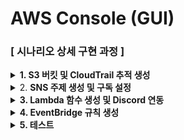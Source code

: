 # AWS Console (GUI)

### **\[ 시나리오 상세 구현 과정 ]**

<details>

<summary><strong>1. S3 버킷 및 CloudTrail 추적 생성</strong></summary>

**STEP 1) CloudTrail 검색**

<figure><img src="../.gitbook/assets/image (196).png" alt=""><figcaption></figcaption></figure>

{% hint style="info" %}
AWS 계정 내에서 발생하는 API 호출 및 활동 내역을 자동으로 기록하고 추적하기 위해 **CloudTrail 서비스**로 이동한다.
{% endhint %}



**STEP 2) CloudTrail 생성**

<figure><img src="../.gitbook/assets/image (198).png" alt=""><figcaption></figcaption></figure>

{% hint style="info" %}
**Create trail** 버튼을 클릭해 사용할 추적을 생성한다.
{% endhint %}



**\[ 추적 속성 선택 ]**

<figure><img src="../.gitbook/assets/image (200).png" alt=""><figcaption></figcaption></figure>

{% hint style="info" %}
CloudTrail 트레일(추적)의 기본 설정을 지정 후 **Next**버튼을 클릭한다.

**Log file SSE-KMS encryption은 S3 버킷에 로그가 업로드 될 때마다 알림**을 SNS로 보내는 용도이므로 체크 해제한다.



* **Trail name** : <mark style="color:$danger;">**`ct-snapshot-monitor`**</mark>
* **Storage location :** Create new S3 bucket
* **Additional settings - Log file validation :** Enabled
{% endhint %}



**\[ 로그 이벤트 선택 ]**

<figure><img src="../.gitbook/assets/image (201).png" alt=""><figcaption></figcaption></figure>

{% hint style="info" %}
로그 이벤트, 이벤트 관리 옵션 선택 후 **Next**버튼을 클릭한다.



* **Events** : Management events, Insights events
* **Management events - API activity :** Read, Write 체크&#x20;
{% endhint %}



**\[** **검토 및 생성 ]**

<figure><img src="../.gitbook/assets/image (202).png" alt=""><figcaption></figcaption></figure>

{% hint style="info" %}
각 단계 검토 후 **Create trail** 버튼을 클릭하면 추적이 생성된다.
{% endhint %}



**STEP 3) 추적 생성 확인**

<figure><img src="../.gitbook/assets/image (203).png" alt=""><figcaption></figcaption></figure>

{% hint style="info" %}
대시보드에서 정상적으로 추적이 생성되었는지 확인한다.
{% endhint %}

</details>

<details>

<summary>2. <strong>SNS 주제 생성 및 구독 설정</strong></summary>

**STEP 1) SNS 검색**

<figure><img src="../.gitbook/assets/image (204).png" alt=""><figcaption></figcaption></figure>

{% hint style="info" %}
알람을 전송 받을 주제 및 구독을 생성하기 위해 AWS 콘솔에서 **SNS 서비스**로 이동한다.
{% endhint %}



**STEP 2) 주제 생성**

<figure><img src="../.gitbook/assets/image (205).png" alt=""><figcaption></figcaption></figure>

{% hint style="info" %}
좌측 탭에서 Topic으로 이동 후 **Create** topic 버튼을 클릭한다.
{% endhint %}



**\[ 주제 생성 - 세부 사항 ]**

<figure><img src="../.gitbook/assets/image (206).png" alt=""><figcaption></figcaption></figure>

{% hint style="info" %}
* **Type** : Standard
* **Name** : <mark style="color:$danger;">`sns-snapshot-alarm`</mark>
{% endhint %}



**STEP 3 ) 구독 생성**

<figure><img src="../.gitbook/assets/image (207).png" alt=""><figcaption></figcaption></figure>

{% hint style="info" %}
생성된 주제 확인 후 **Create subscription**을 누른다.
{% endhint %}



**\[ 구독 생성 - 세부사항 ]**

<figure><img src="../.gitbook/assets/image (208).png" alt=""><figcaption></figcaption></figure>

{% hint style="info" %}
* **Protocol** : email
* **Endpoint** : 알람 받을 이메일 주소
{% endhint %}



**STEP 4 ) 구독한 이메일 인증**

**\[ 이메일 인증 ]**

<figure><img src="../.gitbook/assets/image (209).png" alt=""><figcaption></figcaption></figure>

{% hint style="info" %}
알림 수신을 설정한 Email에 Subscription Confirmation 메일을 전송 받고 \*\*\*\*생성된 구독 확인 후 메일 인증을 해야 한다.
{% endhint %}

<figure><img src="../.gitbook/assets/image (210).png" alt=""><figcaption></figcaption></figure>

{% hint style="info" %}
**Confirm subscription**을 눌러 접속하면 정상적으로 SNS 구독 등록이 된 것이다.
{% endhint %}

</details>

<details>

<summary><strong>3. Lambda 함수 생성 및 Discord 연동</strong></summary>

**STEP 1) Discord 채널 생성 및 WebHook 설정**

**\[ 채널 만들기 ]**

<figure><img src="../.gitbook/assets/image (21).png" alt=""><figcaption></figcaption></figure>

{% hint style="info" %}
이벤트에 관한 알림을 수신 할 채널을 만들어준다.



* **채널 이름** : <mark style="color:$danger;">**`ebs-snapshot-alarm`**</mark>&#x20;
{% endhint %}



**\[ 채널 편집 ]**

<figure><img src="../.gitbook/assets/image (1) (1) (1).png" alt=""><figcaption></figcaption></figure>

{% hint style="info" %}
위와 같이 생성된 채널에서 **채널 편집**을 클릭한다.
{% endhint %}



**\[ 웹후크 연동 ]**

<figure><img src="../.gitbook/assets/image (2) (1) (1).png" alt=""><figcaption></figcaption></figure>

{% hint style="info" %}
왼쪽 상단의 설정 목록에서 **연동 → 웹후크 만들기**를 클릭하여 웹후크 봇을 만들어 준다.
{% endhint %}



**\[ 웹후크 URL 복사 ]**

<figure><img src="../.gitbook/assets/image (3) (1) (1).png" alt=""><figcaption></figcaption></figure>

{% hint style="info" %}
**웹후크 URL 복사** 버튼을 클릭해 Lambda에서 사용할 URL을 복사한다.



* **이름** : WEBHOOK\_URL
* **채널** : # (앞서 생성한 채널 이름 선택)
{% endhint %}



**STEP 2) Lambda 함수 생성**

<figure><img src="../.gitbook/assets/image (9) (1).png" alt=""><figcaption></figcaption></figure>

{% hint style="info" %}
알람을 발송할 함수를 만들기 위해 AWS 콘솔에서 **Lambda 서비스**로 이동한다.
{% endhint %}



**\[ 함수 생성 ]**

<figure><img src="../.gitbook/assets/image (10) (1).png" alt=""><figcaption></figcaption></figure>

{% hint style="info" %}
Lambda 서비스 화면 오른쪽 상단의 **Create a function** 버튼을 클릭한다.
{% endhint %}



**\[ 함수 생성 - 세부 사항 ]**

<figure><img src="../.gitbook/assets/image (12) (1).png" alt=""><figcaption></figcaption></figure>

{% hint style="info" %}
함수 이름, 런타임 및 아키텍처를 지정하고 **Create function** 버튼을 클릭한다.



* **Author from scratch** 선택
* **Function name** : <mark style="color:$danger;">**`lambda-ebs-snapshot-alarm`**</mark>
* **Runtime** : Python 3.13
* **Architecture** : x86\_64
{% endhint %}



**\[ 생성한 함수 확인 ]**

<figure><img src="../.gitbook/assets/image (13) (1).png" alt=""><figcaption></figcaption></figure>

{% hint style="info" %}
정상적으로 Lambda함수가 생성되었는지 확인해준다.
{% endhint %}



**STEP 3) 환경 변수 편집**

<figure><img src="../.gitbook/assets/image (14) (1).png" alt=""><figcaption></figcaption></figure>

{% hint style="info" %}
이후 Configuration → Environment variables로 들어가서 **Edit** 버튼을 클릭한다.
{% endhint %}



**\[ 환경 변수 추가 ]**

<figure><img src="../.gitbook/assets/image (15) (1).png" alt=""><figcaption></figcaption></figure>

{% hint style="info" %}
Edit environment variables로 이동하여 **Add environment variables** 버튼을 클릭한다.
{% endhint %}



**\[ 환경 변수에 키와 값 추가 ]**

<figure><img src="../.gitbook/assets/image (16) (1).png" alt=""><figcaption></figcaption></figure>

{% hint style="info" %}
**Key, Value**를 다음과 같이 추가한 이후 **Save** 버튼을 눌러 환경 변수를 추가 해준다.



* **Key : DISCORD\_WEBHOOK\_URL**
* **Value : (알림 받을 웹후크 url)**
{% endhint %}



**STEP 4) Lambda 코드 소스 편집**

<figure><img src="../.gitbook/assets/image (17) (1).png" alt=""><figcaption></figcaption></figure>

{% hint style="info" %}
Code탭에서 **Lambda python 코드**를 작성 후 **Deploy**버튼을 클릭하여 배포해 준다.
{% endhint %}

```python
import json
import urllib3
import os
from datetime import datetime, timedelta

# HTTP 요청을 위한 객체 생성
http = urllib3.PoolManager()

# 환경 변수에서 Discord Webhook URL 불러오기
HOOK_URL = os.environ['DISCORD_WEBHOOK_URL'] # 위에서 정의한 key와 동일하게 작성

def lambda_handler(event, context):
    try:
        for record in event['Records']:
		        # SNS 메시지 파싱
            sns_message_str = record['Sns']['Message']
            outer_msg = json.loads(sns_message_str)
            
            # CloudTrail 이벤트의 실제 내용은 'detail' 내부에 존재
            detail = outer_msg.get('detail', {})

            # 이벤트 정보 추출
            event_name = detail.get('eventName', 'Unknown')
            user = detail.get('userIdentity', {}).get('userName', 'Unknown')
            user_arn = detail.get('userIdentity', {}).get('arn', 'Unknown')
            source_ip = detail.get('sourceIPAddress', 'Unknown')
            aws_region = outer_msg.get('region', 'Unknown')
            account_id = outer_msg.get('account', 'Unknown')
            event_time_utc = detail.get('eventTime', '')[:19]

            # 시간 변환 (UTC → KST)
            try:
                event_time_kst = datetime.strptime(event_time_utc, '%Y-%m-%dT%H:%M:%S') + timedelta(hours=9)
                time_str = event_time_kst.strftime('%Y-%m-%d %H:%M:%S') + " (KST)"
            except:
                time_str = 'Unknown'

            # Discord 메시지 구성
            discord_msg = {
                "content": f"**[ EBS 스냅샷 이벤트 감지됨 ]**\\n"
                           f"• 이벤트 이름: `{event_name}`\\n"
                           f"• 발생 시간: `{time_str}`\\n"
                           f"• 사용자 ARN: `{user_arn}`\\n"
                           f"• 소스 IP: `{source_ip}`\\n"
                           f"• 리전: `{aws_region}`\\n"
                           f"• 계정 ID: `{account_id}`"
            }

            # 전송
            encoded_msg = json.dumps(discord_msg).encode("utf-8")
            response = http.request(
                "POST",
                HOOK_URL,
                body=encoded_msg,
                headers={"Content-Type": "application/json"}
            )

            print(f"Discord 응답 상태: {response.status}")
        
        return {"statusCode": 200, "body": "Success"}

    except Exception as e:
        print(f"에러 발생: {str(e)}")
        return {"statusCode": 500, "body": "Error"}

```



**STEP 5) lambda 트리거 추가**

<figure><img src="../.gitbook/assets/image (18).png" alt=""><figcaption></figcaption></figure>

{% hint style="info" %}
생성한 Lambda함수의 다이어그램 왼쪽 하단의 **Add trigger** 버튼을 클릭한다.
{% endhint %}



**\[ Lambda 트리거 - SNS ]**

<figure><img src="../.gitbook/assets/image (19).png" alt=""><figcaption></figcaption></figure>

{% hint style="info" %}
트리거 구성, sns 주제를 지정하고 **Add** 버튼을 클릭한다.



* **Trigger configuration** : SNS
* **SNS topic** : 앞서 생성한 SNS 주제 선택 \</aside>
{% endhint %}



**STEP 6) 추가된 트리거 확인**

<figure><img src="../.gitbook/assets/image (20).png" alt=""><figcaption></figcaption></figure>

{% hint style="info" %}
SNS가 정상적으로 트리거링 되었고 Discord에 알림을 보내기 위한 설정을 마쳤다.
{% endhint %}

</details>

<details>

<summary><strong>4. EventBridge 규칙 생성</strong></summary>

**STEP 1) EventBridge 검색**

<figure><img src="../.gitbook/assets/image (17).png" alt=""><figcaption></figcaption></figure>

{% hint style="info" %}
Lambda 함수를 주기적으로 실행하기 위해 AWS 콘솔에서 **EventBridge 서비스**로 이동한다.
{% endhint %}



**STEP 2) EventBridge 생성**

<figure><img src="../.gitbook/assets/image (1) (1).png" alt=""><figcaption></figcaption></figure>

{% hint style="info" %}
**Create rule** 버튼을 클릭해서 새 EventBridge 규칙을 생성한다.
{% endhint %}



**\[ 규칙 세부 정보 정의 ]**

<figure><img src="../.gitbook/assets/image (2) (1).png" alt=""><figcaption></figcaption></figure>

{% hint style="info" %}
* **Name** : <mark style="color:$danger;">**`eventbridge-ebs-detect-snapshot`**</mark>
* **Description** : (옵션)
* **Event bus :** default
* **Rule type** : Rule with an event pattern \</aside>
{% endhint %}



**\[** **이벤트 패턴 작성 ]**

<figure><img src="../.gitbook/assets/image (3) (1).png" alt=""><figcaption></figcaption></figure>

{% hint style="info" %}
탐지할 이벤트 조건을 설정을 설정하고 **Next** 버튼을 클릭한다.



* **Events :** Other
* **Event pattern** : Custom pattern (JSON editor)
{% endhint %}

| 이벤트 이름                                                        | 설명                   |
| ------------------------------------------------------------- | -------------------- |
| <mark style="color:$danger;">`CreateSnapshot`</mark>          | EBS 볼륨 스냅샷 생성 API    |
| <mark style="color:$danger;">`DeleteSnapshot`</mark>          | 기존 스냅샷 삭제 API        |
| <mark style="color:$danger;">`ModifySnapshotAttribute`</mark> | EBS 스냅샷 공유 설정 변경 API |

```json
{
  "source": ["aws.ec2"],
  "detail-type": ["AWS API Call via CloudTrail"],
  "detail": {
    "eventSource": ["ec2.amazonaws.com"],
    "eventName": [
      "CreateSnapshot",
      "DeleteSnapshot",
      "ModifySnapshotAttribute"
    ]
  }
}
```



**\[ 대상 선택 - SNS topic ]**

<figure><img src="../.gitbook/assets/image (4) (1).png" alt=""><figcaption></figcaption></figure>

{% hint style="info" %}
SNS 주제 선택 후 lambda 함수를 대상으로 추가하기 위해 **Add another target**을 클릭한다.



* **Target types :** AWS service
* **Select a target :** SNS topic
* **Target location :** Target in this account
* **Topic :** 미리 만들어 둔 sns topic 선택
{% endhint %}



**\[ 대상 선택 - Lambda function ]**

<figure><img src="../.gitbook/assets/image (5) (1).png" alt=""><figcaption></figcaption></figure>

{% hint style="info" %}
이벤트가 감지되었을 때 실행할 대상들을 지정하고 **Next**버튼을 클릭한다.



* **Target types :** AWS service
* **Select a target :** Lambda function
* **Target location :** Target in this account
* **Fuction :** 미리 만들어 둔 lambda function 선택
{% endhint %}

<figure><img src="../.gitbook/assets/image (6) (1).png" alt=""><figcaption></figcaption></figure>

{% hint style="info" %}
태그 구성은 선택 사항이므로 **Next**버튼을 클릭한다.
{% endhint %}



**\[** **검토** **및 생성 ]**

<figure><img src="../.gitbook/assets/image (7) (1).png" alt=""><figcaption></figcaption></figure>

{% hint style="info" %}
설정 내용 최종 확인 후 **Create rule** 버튼을 클릭한다.



* status - **enabled** 확인
{% endhint %}



**STEP 3)** **생성된 규칙 확인**

<figure><img src="../.gitbook/assets/image (8) (1).png" alt=""><figcaption></figcaption></figure>

{% hint style="info" %}
규칙이 정상적으로 생성되었는지 확인해준다.
{% endhint %}

</details>

<details>

<summary><strong>5. 테스트</strong></summary>

> 테스트를 위한 EC2를 생성하여 인스턴스를 생성, 공유, 삭제 할 수 있다.



**\[ 탐지 이벤트 안내 ]**

| 이벤트 이름                                                        | 설명                   | 탐지목적                                                     |
| ------------------------------------------------------------- | -------------------- | -------------------------------------------------------- |
| <mark style="color:$danger;">`CreateSnapshot`</mark>          | EBS 볼륨 스냅샷 생성 API    | **데이터 무단 복제 시도 탐지** – 민감 정보 포함 볼륨을 외부로 유출하기 위한 스냅샷 생성 식별 |
| <mark style="color:$danger;">`DeleteSnapshot`</mark>          | 기존 스냅샷 삭제 API        | **증거 삭제 시도 탐지** – 기존 백업 또는 유출 흔적을 지우려는 행위 식별             |
| <mark style="color:$danger;">`ModifySnapshotAttribute`</mark> | EBS 스냅샷 공유 설정 변경 API | **스냅샷 외부 공유 시도 탐지** – 타 계정 혹은 공개 설정을 통한 데이터 유출 가능성 식별    |



**\[ EC2 인스턴스 생성 ]**

<figure><img src="../.gitbook/assets/image.png" alt=""><figcaption></figcaption></figure>

{% hint style="info" %}
이벤트 테스트를 위해 EC2로 이동한다.
{% endhint %}



**\[ 인스턴스 생성 - 세부사항 ]**

<figure><img src="../.gitbook/assets/image (1).png" alt=""><figcaption></figcaption></figure>

<figure><img src="../.gitbook/assets/image (2).png" alt=""><figcaption></figcaption></figure>

<figure><img src="../.gitbook/assets/image (3).png" alt=""><figcaption></figcaption></figure>

{% hint style="info" %}
임의의 EC2 인스턴스를 생성해 테스트를 진행한다. 아래 사항 외에는 기본값 그대로 진행한다.



* **Name** : <mark style="color:$danger;">**`ec2-ebs-test`**</mark>
* **Key Pair :** Proceed without key pair
{% endhint %}



**\[ 인스턴스 생성 확인 ]**

<figure><img src="../.gitbook/assets/image (4).png" alt=""><figcaption></figcaption></figure>



**\[** <mark style="color:$danger;">`CreateSnapshot`</mark>**이벤트 발생 ]**

<div align="left"><figure><img src="../.gitbook/assets/image (5).png" alt=""><figcaption></figcaption></figure></div>

<figure><img src="../.gitbook/assets/image (6).png" alt=""><figcaption></figcaption></figure>

{% hint style="info" %}
EC2 → Elastic Block Store → Snapshots → Create snapshot

스냅샷을 생성하기 위해 **Create snapshot**을 클릭한다.
{% endhint %}



**\[ 세부 설정 ]**

<figure><img src="../.gitbook/assets/image (7).png" alt=""><figcaption></figcaption></figure>

{% hint style="info" %}
* **Source** : Resource type - Volume
* **Volume ID** : EC2 인스턴스 생성할 때 만들어진 볼륨 선택&#x20;
{% endhint %}



**\[** <mark style="color:$danger;">`ModifySnapshotAttribute`</mark>**이벤트 발생 ]**

<figure><img src="../.gitbook/assets/image (8).png" alt=""><figcaption></figcaption></figure>

{% hint style="info" %}
생성한 **스냅샷**을 클릭한다.
{% endhint %}



**\[ 권한 공유 ]**

<figure><img src="../.gitbook/assets/image (9).png" alt=""><figcaption></figcaption></figure>

{% hint style="info" %}
**Modify permission** 버튼을 클릭한다.

**Add account ID**도 선택 가능하다.
{% endhint %}



**\[ 권한 수정 - 계정 추가 ]**

<figure><img src="../.gitbook/assets/image (10).png" alt=""><figcaption></figcaption></figure>

{% hint style="info" %}
권한 수정에서 **Add account** 버튼을 클릭한다.
{% endhint %}

<figure><img src="../.gitbook/assets/image (11).png" alt=""><figcaption></figcaption></figure>

{% hint style="info" %}
**AWS 계정 ID**는 **12자리** 아무 숫자를 넣어준다.
{% endhint %}

<figure><img src="../.gitbook/assets/image (12).png" alt=""><figcaption></figcaption></figure>

{% hint style="info" %}
**Modify permission**을 누르면 공유 계정 추가 된다. 외부 계정 공유 시, Discord와 이메일로 알림이 간다.
{% endhint %}



**\[** <mark style="color:$danger;">`DeleteSnapshot`</mark>**이벤트 발생 ]**

<figure><img src="../.gitbook/assets/image (13).png" alt=""><figcaption></figcaption></figure>

<figure><img src="../.gitbook/assets/image (14).png" alt=""><figcaption></figcaption></figure>

{% hint style="info" %}
삭제할 스냅샷을 선택하고, **Action**을 누른 다음 **Delete snapshot**을 클릭한다.

삭제 시, Discord와 이메일로 알림이 간다.
{% endhint %}



**\[ Email 알림 확인 ]**

<figure><img src="../.gitbook/assets/image (15).png" alt=""><figcaption></figcaption></figure>



**\[ Discord 알림 확인 ]**

<figure><img src="../.gitbook/assets/image (16).png" alt=""><figcaption></figcaption></figure>

</details>
